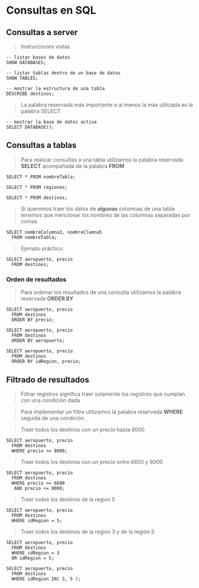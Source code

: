 # Consultas en SQL

## Consultas a server
> Instrucciones vistas

    -- listar bases de datos  
    SHOW DATABASES;

    -- listar tablas dentro de un base de datos  
    SHOW TABLES;

    -- mostrar la estructura de una tabla  
    DESCRIBE destinos;

> La palabra reservada más importante o al menos 
> la más utilizada es la palabra SELECT

    -- mostrar la base de datos activa  
    SELECT DATABASE();

## Consultas a tablas

> Para realizar consultas a una tabla utilizamos la palabra reservada **SELECT** acompañada de la palabra **FROM**

    SELECT * FROM nombreTabla;

    SELECT * FROM regiones; 

    SELECT * FROM destinos; 

> Si queremos traer los datos de **algunas** columnas de una tabla tenemos que mencionar los nombres de las columnas separadas por comas
 
    SELECT nombreColumna3, nombreClumna5    
      FROM nombreTabla;

> Ejemplo práctico:

    SELECT aeropuerto, precio  
      FROM destinos;

### Orden de resultados

> Para ordenar los resultados de una consulta utilizamos la palabra reservada **ORDER BY**

    SELECT aeropuerto, precio  
      FROM destinos  
      ORDER BY precio;

    SELECT aeropuerto, precio  
      FROM destinos  
      ORDER BY aeropuerto;

    SELECT aeropuerto, precio  
      FROM destinos  
      ORDER BY idRegion, precio;

## Filtrado de resultados

> Filtrar registros significa traer solamente 
> los registros que cumplan con una condición dada

> Para implementar un filtro utilizamos la 
> palabra reservada **WHERE** seguida de una condición

> Traer todos los destinos con un precio hasta 8000

    SELECT aeropuerto, precio  
      FROM destinos  
      WHERE precio <= 8000;

> Traer todos los destinos 
> con un precio entre 6600 y 8000
 
    SELECT aeropuerto, precio  
      FROM destinos  
      WHERE precio >= 6600  
       AND precio <= 8000; 

> Traer todos los destinos 
> de la region 5

    SELECT aeropuerto, precio  
      FROM destinos  
      WHERE idRegion = 5;

> Traer todos los destinos
> de la region 3 y de la región 5

    SELECT aeropuerto, precio  
      FROM destinos  
      WHERE idRegion = 3
      OR idRegion = 5;

    SELECT aeropuerto, precio  
      FROM destinos  
      WHERE idRegion IN( 3, 5 );


